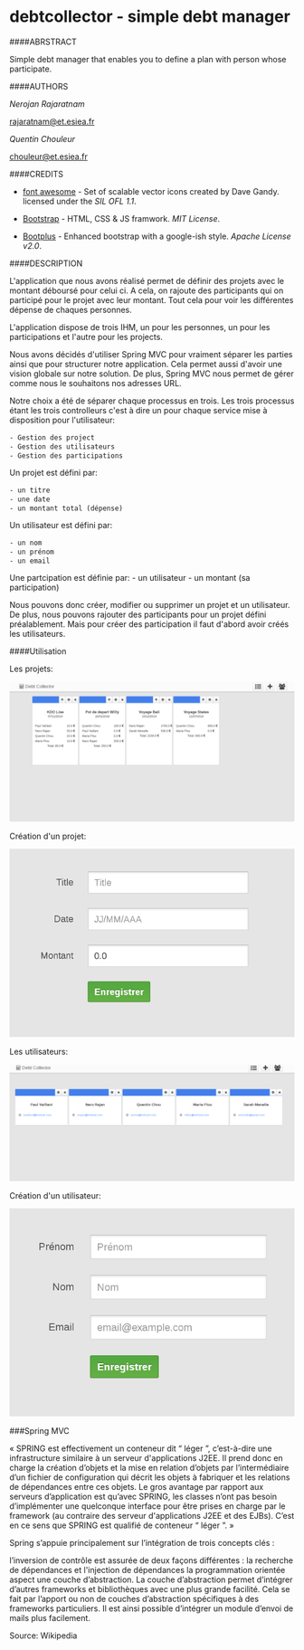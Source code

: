 debtcollector - simple debt manager
============================================================================================================================================

####ABRSTRACT

Simple debt manager that enables you to define a plan with person whose participate.

####AUTHORS

*Nerojan Rajaratnam*

<rajaratnam@et.esiea.fr>

*Quentin Chouleur* 

<chouleur@et.esiea.fr>



####CREDITS

- [font awesome](http://fontawesome.io) - Set of scalable vector icons created by Dave Gandy. licensed under the *SIL OFL 1.1*.

- [Bootstrap](http://getbootstrap.com) - HTML, CSS & JS framwork. *MIT License*.

- [Bootplus](http://aozora.github.io/bootplus/) - Enhanced bootstrap with a google-ish style. *Apache License v2.0*.


####DESCRIPTION

L'application que nous avons réalisé permet de définir des projets avec le montant déboursé pour celui ci. A cela, on rajoute des participants qui on participé pour le projet avec leur montant. Tout cela pour voir les différentes dépense de chaques personnes.

L'application dispose de trois IHM, un pour les personnes, un pour les participations et l'autre pour les projects.

Nous avons décidés d'utiliser Spring MVC pour vraiment séparer les parties ainsi que pour structurer notre application. Cela permet aussi d'avoir une vision globale sur notre solution. De plus, Spring MVC nous permet de gérer comme nous le souhaitons nos adresses URL.

Notre choix a été de séparer chaque processus en trois. Les trois processus étant les trois controlleurs c'est à dire un pour chaque service mise à disposition pour l'utilisateur:

	- Gestion des project
	- Gestion des utilisateurs
	- Gestion des participations
	
Un projet est défini par:

	- un titre
	- une date
 	- un montant total (dépense)
 
Un utilisateur est défini par:

	- un nom
	- un prénom
	- un email
	
Une partcipation est définie par:
 	- un utilisateur
 	- un montant (sa participation)
 	

Nous pouvons donc créer, modifier ou supprimer un projet et un utilisateur. De plus, nous pouvons rajouter des participants pour un projet défini préalablement. Mais pour créer des participation il faut d'abord avoir créés les utilisateurs.


####Utilisation

Les projets:

![Alt text](/src/main/webapp/resources/screenshots/plans.png?raw=true "Projets")

Création d'un projet:

![Alt text](/src/main/webapp/resources/screenshots/createPlan.png?raw=true "Creation projet")

Les utilisateurs:

![Alt text](/src/main/webapp/resources/screenshots/users.png?raw=true "Utilisateurs")

Création d'un utilisateur:

![Alt text](/src/main/webapp/resources/screenshots/createUser.png?raw=true "Creation utilisateur")


###Spring MVC

« SPRING est effectivement un conteneur dit “ léger ”, c’est-à-dire une infrastructure similaire à un serveur d'applications J2EE. Il prend donc en charge la création d’objets et la mise en relation d’objets par l’intermédiaire d’un fichier de configuration qui décrit les objets à fabriquer et les relations de dépendances entre ces objets. Le gros avantage par rapport aux serveurs d’application est qu’avec SPRING, les classes n’ont pas besoin d’implémenter une quelconque interface pour être prises en charge par le framework (au contraire des serveur d'applications J2EE et des EJBs). C’est en ce sens que SPRING est qualifié de conteneur “ léger ”. »

Spring s’appuie principalement sur l’intégration de trois concepts clés :

l’inversion de contrôle est assurée de deux façons différentes : la recherche de dépendances et l'injection de dépendances
la programmation orientée aspect
une couche d’abstraction.
La couche d’abstraction permet d’intégrer d’autres frameworks et bibliothèques avec une plus grande facilité. Cela se fait par l’apport ou non de couches d’abstraction spécifiques à des frameworks particuliers. Il est ainsi possible d’intégrer un module d’envoi de mails plus facilement.

Source: Wikipedia





